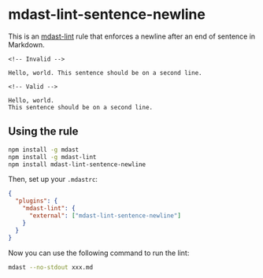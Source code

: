 # mdast-lint-sentence-newline

This is an [mdast-lint](https://github.com/wooorm/mdast-lint) rule that enforces
a newline after an end of sentence in Markdown.

```Text
<!-- Invalid -->

Hello, world. This sentence should be on a second line.

<!-- Valid -->

Hello, world.
This sentence should be on a second line.
```

## Using the rule

```bash
npm install -g mdast
npm install -g mdast-lint
npm install mdast-lint-sentence-newline
```

Then, set up your `.mdastrc`:

```JSON
{
  "plugins": {
    "mdast-lint": {
      "external": ["mdast-lint-sentence-newline"]
    }
  }
}
```

Now you can use the following command to run the lint:

```bash
mdast --no-stdout xxx.md
```
